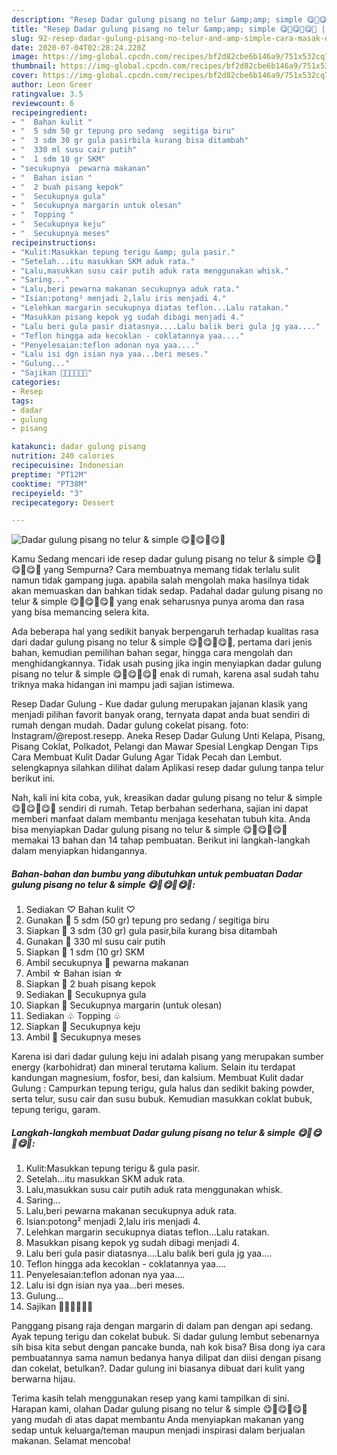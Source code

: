 ```yaml
---
description: "Resep Dadar gulung pisang no telur &amp;amp; simple 😋🌯😋🌯😋🌯 | Cara Masak Dadar gulung pisang no telur &amp;amp; simple 😋🌯😋🌯😋🌯 Yang Enak Dan Lezat"
title: "Resep Dadar gulung pisang no telur &amp;amp; simple 😋🌯😋🌯😋🌯 | Cara Masak Dadar gulung pisang no telur &amp;amp; simple 😋🌯😋🌯😋🌯 Yang Enak Dan Lezat"
slug: 92-resep-dadar-gulung-pisang-no-telur-and-amp-simple-cara-masak-dadar-gulung-pisang-no-telur-and-amp-simple-yang-enak-dan-lezat
date: 2020-07-04T02:28:24.220Z
image: https://img-global.cpcdn.com/recipes/bf2d82cbe6b146a9/751x532cq70/dadar-gulung-pisang-no-telur-simple-😋🌯😋🌯😋🌯-foto-resep-utama.jpg
thumbnail: https://img-global.cpcdn.com/recipes/bf2d82cbe6b146a9/751x532cq70/dadar-gulung-pisang-no-telur-simple-😋🌯😋🌯😋🌯-foto-resep-utama.jpg
cover: https://img-global.cpcdn.com/recipes/bf2d82cbe6b146a9/751x532cq70/dadar-gulung-pisang-no-telur-simple-😋🌯😋🌯😋🌯-foto-resep-utama.jpg
author: Leon Greer
ratingvalue: 3.5
reviewcount: 6
recipeingredient:
- "  Bahan kulit "
- "  5 sdm 50 gr tepung pro sedang  segitiga biru"
- "  3 sdm 30 gr gula pasirbila kurang bisa ditambah"
- "  330 ml susu cair putih"
- "  1 sdm 10 gr SKM"
- "secukupnya  pewarna makanan"
- "  Bahan isian "
- "  2 buah pisang kepok"
- "  Secukupnya gula"
- "  Secukupnya margarin untuk olesan"
- "  Topping "
- "  Secukupnya keju"
- "  Secukupnya meses"
recipeinstructions:
- "Kulit:Masukkan tepung terigu &amp; gula pasir."
- "Setelah...itu masukkan SKM aduk rata."
- "Lalu,masukkan susu cair putih aduk rata menggunakan whisk."
- "Saring..."
- "Lalu,beri pewarna makanan secukupnya aduk rata."
- "Isian:potong² menjadi 2,lalu iris menjadi 4."
- "Lelehkan margarin secukupnya diatas teflon...Lalu ratakan."
- "Masukkan pisang kepok yg sudah dibagi menjadi 4."
- "Lalu beri gula pasir diatasnya....Lalu balik beri gula jg yaa...."
- "Teflon hingga ada kecoklan - coklatannya yaa...."
- "Penyelesaian:teflon adonan nya yaa...."
- "Lalu isi dgn isian nya yaa...beri meses."
- "Gulung..."
- "Sajikan 🥘🍱🥘🍱🥘🍱"
categories:
- Resep
tags:
- dadar
- gulung
- pisang

katakunci: dadar gulung pisang 
nutrition: 240 calories
recipecuisine: Indonesian
preptime: "PT12M"
cooktime: "PT38M"
recipeyield: "3"
recipecategory: Dessert

---
```



![Dadar gulung pisang no telur &amp; simple 😋🌯😋🌯😋🌯](https://img-global.cpcdn.com/recipes/bf2d82cbe6b146a9/751x532cq70/dadar-gulung-pisang-no-telur-simple-😋🌯😋🌯😋🌯-foto-resep-utama.jpg)

Kamu Sedang mencari ide resep dadar gulung pisang no telur &amp; simple 😋🌯😋🌯😋🌯 yang Sempurna? Cara membuatnya memang tidak terlalu sulit namun tidak gampang juga. apabila salah mengolah maka hasilnya tidak akan memuaskan dan bahkan tidak sedap. Padahal dadar gulung pisang no telur &amp; simple 😋🌯😋🌯😋🌯 yang enak seharusnya punya aroma dan rasa yang bisa memancing selera kita.

Ada beberapa hal yang sedikit banyak berpengaruh terhadap kualitas rasa dari dadar gulung pisang no telur &amp; simple 😋🌯😋🌯😋🌯, pertama dari jenis bahan, kemudian pemilihan bahan segar, hingga cara mengolah dan menghidangkannya. Tidak usah pusing jika ingin menyiapkan dadar gulung pisang no telur &amp; simple 😋🌯😋🌯😋🌯 enak di rumah, karena asal sudah tahu triknya maka hidangan ini mampu jadi sajian istimewa.

Resep Dadar Gulung - Kue dadar gulung merupakan jajanan klasik yang menjadi pilihan favorit banyak orang, ternyata dapat anda buat sendiri di rumah dengan mudah. Dadar gulung cokelat pisang. foto: Instagram/@repost.resepp. Aneka Resep Dadar Gulung Unti Kelapa, Pisang, Pisang Coklat, Polkadot, Pelangi dan Mawar Spesial Lengkap Dengan Tips Cara Membuat Kulit Dadar Gulung Agar Tidak Pecah dan Lembut. selengkapnya silahkan dilihat dalam Aplikasi resep dadar gulung tanpa telur berikut ini.


Nah, kali ini kita coba, yuk, kreasikan dadar gulung pisang no telur &amp; simple 😋🌯😋🌯😋🌯 sendiri di rumah. Tetap berbahan sederhana, sajian ini dapat memberi manfaat dalam membantu menjaga kesehatan tubuh kita. Anda bisa menyiapkan Dadar gulung pisang no telur &amp; simple 😋🌯😋🌯😋🌯 memakai 13 bahan dan 14 tahap pembuatan. Berikut ini langkah-langkah dalam menyiapkan hidangannya.

<!--inarticleads1-->

##### Bahan-bahan dan bumbu yang dibutuhkan untuk pembuatan Dadar gulung pisang no telur &amp; simple 😋🌯😋🌯😋🌯:

1. Sediakan  ♡ Bahan kulit ♡
1. Gunakan  🌯 5 sdm (50 gr) tepung pro sedang / segitiga biru
1. Siapkan  🌯 3 sdm (30 gr) gula pasir,bila kurang bisa ditambah
1. Gunakan  🌯 330 ml susu cair putih
1. Siapkan  🌯 1 sdm (10 gr) SKM
1. Ambil secukupnya 🌯 pewarna makanan
1. Ambil  ☆ Bahan isian ☆
1. Siapkan  🍌 2 buah pisang kepok
1. Sediakan  🍌 Secukupnya gula
1. Siapkan  🍌 Secukupnya margarin (untuk olesan)
1. Sediakan  ♧ Topping ♧
1. Siapkan  🌰 Secukupnya keju
1. Ambil  🌰 Secukupnya meses


Karena isi dari dadar gulung keju ini adalah pisang yang merupakan sumber energy (karbohidrat) dan mineral terutama kalium. Selain itu terdapat kandungan magnesium, fosfor, besi, dan kalsium. Membuat Kulit dadar Gulung : Campurkan tepung terigu, gula halus dan sedikit baking powder, serta telur, susu cair dan susu bubuk. Kemudian masukkan coklat bubuk, tepung terigu, garam. 

<!--inarticleads2-->

##### Langkah-langkah membuat Dadar gulung pisang no telur &amp; simple 😋🌯😋🌯😋🌯:

1. Kulit:Masukkan tepung terigu &amp; gula pasir.
1. Setelah...itu masukkan SKM aduk rata.
1. Lalu,masukkan susu cair putih aduk rata menggunakan whisk.
1. Saring...
1. Lalu,beri pewarna makanan secukupnya aduk rata.
1. Isian:potong² menjadi 2,lalu iris menjadi 4.
1. Lelehkan margarin secukupnya diatas teflon...Lalu ratakan.
1. Masukkan pisang kepok yg sudah dibagi menjadi 4.
1. Lalu beri gula pasir diatasnya....Lalu balik beri gula jg yaa....
1. Teflon hingga ada kecoklan - coklatannya yaa....
1. Penyelesaian:teflon adonan nya yaa....
1. Lalu isi dgn isian nya yaa...beri meses.
1. Gulung...
1. Sajikan 🥘🍱🥘🍱🥘🍱


Panggang pisang raja dengan margarin di dalam pan dengan api sedang. Ayak tepung terigu dan cokelat bubuk. Si dadar gulung lembut sebenarnya sih bisa kita sebut dengan pancake bunda, nah kok bisa? Bisa dong iya cara pembuatannya sama namun bedanya hanya dilipat dan diisi dengan pisang dan cokelat, betulkan?. Dadar gulung ini biasanya dibuat dari kulit yang berwarna hijau. 

Terima kasih telah menggunakan resep yang kami tampilkan di sini. Harapan kami, olahan Dadar gulung pisang no telur &amp; simple 😋🌯😋🌯😋🌯 yang mudah di atas dapat membantu Anda menyiapkan makanan yang sedap untuk keluarga/teman maupun menjadi inspirasi dalam berjualan makanan. Selamat mencoba!
